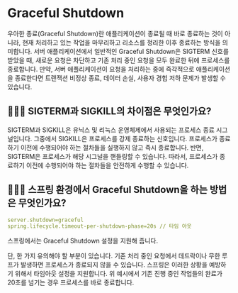 # Graceful Shutdown

우아한 종료(Graceful Shutdown)란 애플리케이션이 종료될 때 바로 종료하는 것이 아니라, 현재 처리하고 있는 작업을 마무리하고 리소스를 정리한 이후 종료하는 방식을 의미합니다. 서버 애플리케이션에서 일반적인 Graceful Shutdown은 SIGTERM 신호를 받았을 때, 새로운 요청은 차단하고 기존 처리 중인 요청을 모두 완료한 뒤에 프로세스를 종료합니다. 만약, 서버 애플리케이션이 요청을 처리하는 중에 즉각적으로 애플리케이션을 종료한다면 트랜잭션 비정상 종료, 데이터 손실, 사용자 경험 저하 문제가 발생할 수 있습니다.

## 🤷🏻‍♂️ SIGTERM과 SIGKILL의 차이점은 무엇인가요?

SIGTERM과 SIGKILL은 유닉스 및 리눅스 운영체제에서 사용되는 프로세스 종료 시그널입니다. 그중에서 SIGKILL은 프로세스를 강제 종료하는 신호입니다. 프로세스가 종료하기 이전에 수행되어야 하는 절차들을 실행하지 않고 즉시 종료합니다. 반면, SIGTERM은 프로세스가 해당 시그널을 핸들링할 수 있습니다. 따라서, 프로세스가 종료하기 이전에 수행되어야 하는 절차들을 안전하게 수행할 수 있습니다.

## 🤷🏻‍♂️ 스프링 환경에서 Graceful Shutdown을 하는 방법은 무엇인가요?

```yml
server.shutdown=graceful
spring.lifecycle.timeout-per-shutdown-phase=20s // 타임 아웃
```

스프링에서는 Graceful Shutdown 설정을 지원해 줍니다. 

단, 한 가지 유의해야 할 부분이 있습니다. 기존 처리 중인 요청에서 데드락이나 무한 루프가 발생하면 프로세스가 종료되지 않을 수 있습니다. 스프링은 이러한 상황을 예방하기 위해서 타임아웃 설정을 지원합니다. 위 예시에서 기존 진행 중인 작업들의 완료가 20초를 넘기는 경우 프로세스를 바로 종료합니다.
